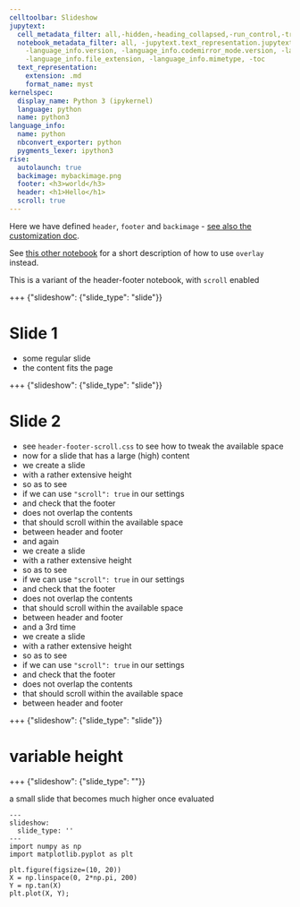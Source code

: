 ```yaml
---
celltoolbar: Slideshow
jupytext:
  cell_metadata_filter: all,-hidden,-heading_collapsed,-run_control,-trusted
  notebook_metadata_filter: all, -jupytext.text_representation.jupytext_version, -jupytext.text_representation.format_version,
    -language_info.version, -language_info.codemirror_mode.version, -language_info.codemirror_mode,
    -language_info.file_extension, -language_info.mimetype, -toc
  text_representation:
    extension: .md
    format_name: myst
kernelspec:
  display_name: Python 3 (ipykernel)
  language: python
  name: python3
language_info:
  name: python
  nbconvert_exporter: python
  pygments_lexer: ipython3
rise:
  autolaunch: true
  backimage: mybackimage.png
  footer: <h3>world</h3>
  header: <h1>Hello</h1>
  scroll: true
---
```


Here we have defined `header`, `footer` and `backimage` - [see also the customization doc](http://rise.readthedocs.io/en/latest/customize.html).

See [this other notebook](overlay.ipynb) for a short description of how to use `overlay` instead.

This is a variant of the header-footer notebook, with `scroll` enabled

+++ {"slideshow": {"slide_type": "slide"}}

# Slide 1

* some regular slide
* the content fits the page

+++ {"slideshow": {"slide_type": "slide"}}

# Slide 2

* see `header-footer-scroll.css` to see how to tweak the available space
* now for a slide that has a large (high) content
* we create a slide
* with a rather extensive height
* so as to see 
* if we can use `"scroll": true` in our settings
* and check that the footer
* does not overlap the contents
* that should scroll within the available space
* between header and footer
* and again
* we create a slide
* with a rather extensive height
* so as to see 
* if we can use `"scroll": true` in our settings
* and check that the footer
* does not overlap the contents
* that should scroll within the available space
* between header and footer
* and a 3rd time
* we create a slide
* with a rather extensive height
* so as to see 
* if we can use `"scroll": true` in our settings
* and check that the footer
* does not overlap the contents
* that should scroll within the available space
* between header and footer

+++ {"slideshow": {"slide_type": "slide"}}

# variable height

+++ {"slideshow": {"slide_type": ""}}

a small slide that becomes much higher once evaluated

```{code-cell} ipython3
---
slideshow:
  slide_type: ''
---
import numpy as np
import matplotlib.pyplot as plt

plt.figure(figsize=(10, 20))
X = np.linspace(0, 2*np.pi, 200)
Y = np.tan(X)
plt.plot(X, Y);
```
